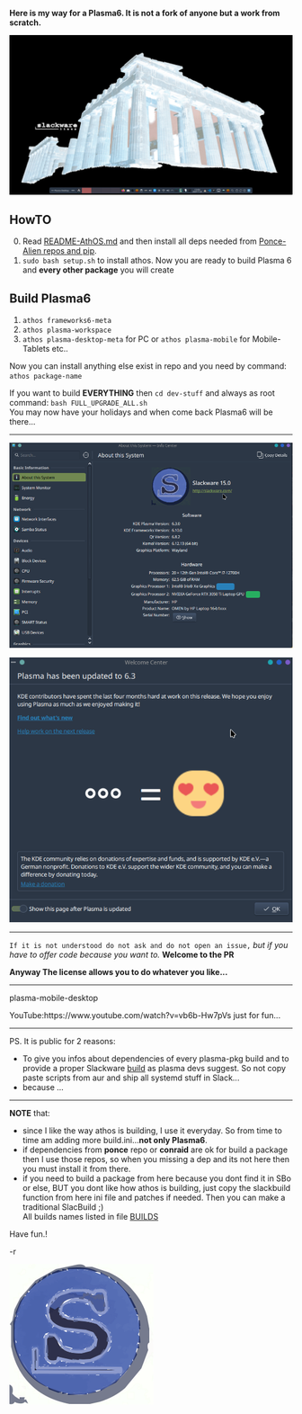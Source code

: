 **Here is my way for a Plasma6. It is not a fork of anyone but a work from scratch.** <br>


![plasma6-slackware64-current](./slack.png)

## HowTO

0. Read [README-AthOS.md](https://github.com/rizitis/PLASMA_WORLD/tree/main/AthOS/README-AthOS.md) and then install all deps needed from [Ponce-Alien repos and pip](https://github.com/rizitis/PLASMA_WORLD/tree/main/AthOS/DEPS-BEFORE-BUILD).
1. `sudo bash setup.sh` to install athos.
Now you are ready to build Plasma 6 and **every other package** you will create


## Build Plasma6

1. `athos frameworks6-meta`
2. `athos plasma-workspace`
3. `athos plasma-desktop-meta` for PC or `athos plasma-mobile` for Mobile-Tablets etc..

Now you can install anything else exist in repo and you need by command: `athos package-name` <br>

If you want to build **EVERYTHING** then `cd dev-stuff` and always as root command: `bash FULL_UPGRADE_ALL.sh`<br>
You may now have your holidays and when come back Plasma6 will be there... 

---
![](./system-plasma.png)

![](./6.3.0.png)

---

`If it is not understood do not ask and do not open an issue,` *but if you have to offer code because you want to.* **Welcome to the PR**<br>

**Anyway The license allows you to do whatever you like...**<br>


---

<p>plasma-mobile-desktop</p>
YouTube:https://www.youtube.com/watch?v=vb6b-Hw7pVs just for fun...

---

PS. It is public for 2 reasons:
- To give you infos about dependencies of every plasma-pkg build and to provide a proper Slackware [build](https://develop.kde.org/docs/getting-started/building/cmake-build/) as plasma devs suggest. So not copy paste scripts from aur and ship all systemd stuff in Slack...
- because ...

---
**NOTE** that:
- since I like the way athos is building, I use it everyday. So from time to time am adding more build.ini...**not only Plasma6**.<br>
- if dependencies from **ponce** repo or **conraid** are ok for build a package then I use those repos, so when you missing a dep and its not here then you must install it from there.
- if you need to build a package from here because you dont find it in SBo or else, BUT you dont like how athos is building, just copy the slackbuild function from here ini file and patches if needed. Then you can make a traditional SlacBuild ;)
<br>All builds names listed in file [BUILDS](./BUILDS)

 <p></p> Have fun.!</p>
-r

![S](./S.svg)
